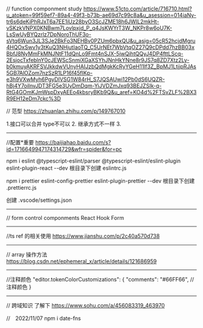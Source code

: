 
// function componment study
https://www.51cto.com/article/716710.html?u_atoken=99f59ef7-89a4-49f3-b73b-ae69d7c99c8a&u_asession=014iaNy-tr6s6deKiPhRJxT6a7EE1iUz28byO3ScJZME18h6JWIL2mkHt-vSKzkVNPX0KNBwm7Lovlpxjd_P_q4JsKWYrT3W_NKPr8w6oU7K-LsSwUyBYQzrlz7DpNoroThUF3o-sVtq6Wun3JL3SJe2BkFo3NEHBv0PZUm6pbxQU&u_asig=05cR52hcjdMgru4HQOxSwv1y3tKuQ3NHjutIaoTQ_C5UrNEt7WbVtqOZ27Q9cDPdd7hzBB03xBbfJ8NyMmFkMNJNtF11dQnLo9Fmt4nSJX-5jwQihtQQyJ4DP4fttLScq-2EsjocTxfeblnY0cJEWScSnmiXGaXSYhJNnHkYNne8r9JS7q8ZD7Xtz2Ly-b0kmuyAKRFSVJkkdwVUnyHAIJzbQdMgkKcRyYGeH11lf3Z_BpMJ1LtjjpRJAs5GB7AlOZom7nzSzR1LP16f45fIKp-e3h9VXwMyh6PgyDIVSG1W84rH_S7JQSAUwi12Pb0dS6UQZR-hBj4Y7oilnvJDT3FG5e3UvDmDqm-YiJVDZmJxq93BEJZSIk-q-RtG4GOmKJmWspDxyAEEo4kbsryBKb9Q&u_aref=KO4d%2FTSvZLF%2BX3R9EH12eDm7ckc%3D


// 范型
https://zhuanlan.zhihu.com/p/149767010

1.接口可以合并 type不可以 
2. 继承方式不一样
3.
*********************************************************************************************************************
//配置*重要
https://baijiahao.baidu.com/s?id=1716649947174314729&wfr=spider&for=pc

npm i eslint @typescript-eslint/parser @typescript-eslint/eslint-plugin eslint-plugin-react --dev
根目录下创建  eslintrc.js

npm i prettier eslint-config-prettier eslint-plugin-prettier --dev
根目录下创建  .prettierrc.js

创建
.vscode/settings.json
*********************************************************************************************************************

// form control componments
React Hook Form
**********************************************************************************************************************
//ts ref 的相关使用
https://www.jianshu.com/p/2c40a570d738

**********************************************************************************************************************

// array 操作方法
https://blog.csdn.net/ephemeral_x/article/details/121686959

***********************************************************************************************************************
//注释颜色
"editor.tokenColorCustomizations": {
        "comments": "#66FF66", //注释颜色
    }

************************************************************************************************************************
// 跨域知识 了解下
https://www.sohu.com/a/456083319_463970

//　2022/11/07  npm i date-fns




